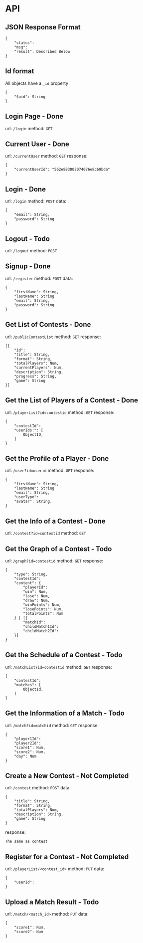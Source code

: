 # API

## JSON Response Format

```
{
	"status":
	"msg":
	"result": Described Below
}
```

## Id format

All objects have a `_id` property
```
{
	"$oid": String
}
```

## Login Page - Done

url: `/login`
method: `GET`

## Current User - Done

url: `/currentUser`
method: `GET`
response:

```
{
	"currentUserId": "562e883002074076e8c69bda"
}
```

## Login - Done

url: `/login`
method: `POST`
data: 

```
{
	"email": String,
	"password": String
}
```

## Logout - Todo

url: `/logout`
method: `POST`

## Signup - Done

url: `/register`
method: `POST`
data: 

```
{
	"firstName": String,
	"lastName": String
	"email": String,
	"password": String
}
```

## Get List of Contests - Done

url: `/publicContestList`
method: `GET`
response:

```
[{
	"id":
	"title": String,
	"format": String,
	"totalPlayers": Num,
	"currentPlayers": Num,
	"description": String,
	"progress": String,
	"game": String
}]
```

## Get the List of Players of a Contest - Done

url: `/playerList?id=contestid`
method: `GET`
response:

```
{
	"contestId":
	"userIds:": [
		ObjectID,
	]
}
```

## Get the Profile of a Player - Done

url: `/user?id=userid`
method: `GET`
response:

```
{
	"firstName": String,
	"lastName": String
	"email": String,
	"userType":
	"avatar": String,
}
```

## Get the Info of a Contest - Done

url: `/contest?id=contestid`
method: `GET`

## Get the Graph of a Contest - Todo

url: `/graph?id=contestid`
method: `GET`
response:

```
{
	"type": String,
	"contestId":
	"content": {
		"playerId":
		"win": Num,
		"lose": Num,
		"draw": Num,
		"winPoints": Num,
		"losePoints": Num,
		"totalPoints": Num
	} | [{
		"matchId":
		"childMatch1Id":
		"childMatch2Id":
	}]
}
```

## Get the Schedule of a Contest - Todo

url: `/matchList?id=contestid`
method: `GET`
response:

```
{
	"contestId":
	"matches": [
		ObjectId,
	]
}
```

## Get the Information of a Match - Todo

url: `/match?id=matchid`
method: `GET`
response:

```
{
	"player1Id":
	"player2Id":
	"score1": Num,
	"score2": Num,
	"day": Num
}
```

## Create a New Contest - Not Completed

url: `/contest`
method: `POST`
data:

```
{
	"title": String,
	"format": String,
	"totalPlayers": Num,
	"description": String,
	"game": String
}
```

response:

```
The same as contest
```

## Register for a Contest - Not Completed

url: `/playerList/<contest_id>`
method: `PUT`
data:

```
{
	"userId":
}
```

## Upload a Match Result - Todo

url: `/match/<match_id>`
method: `PUT`
data:

```
{
	"score1": Num,
	"score2": Num
}
```
